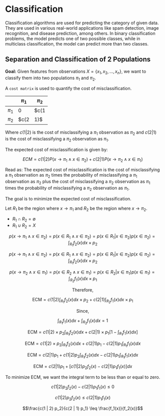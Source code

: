 # Classification
Classification algorithms are used for predicting the category of given data. They are used in various real-world applications like spam detection, image recognition, and disease prediction, among others. In binary classification problems, the model predicts one of two possible classes, while in multiclass classification, the model can predict more than two classes.

## Separation and Classification of 2 Populations
**Goal:** Given features from observations $X= \{x_1, x_2, ..., x_n\}$, we want to classify them into two populations $\pi_{1}$ and $\pi_{2}$.

A `cost matrix` is used to quantify the cost of misclassification. 

|  | $\pi_{1}$ | $\pi_{2}$ |
| --- | --- | --- |
| $\pi_{1}$ | 0 | $c(1 | 2)$ |
| $\pi_{2}$ | $c(2 | 1)$ | 0 |

Where $c(1 | 2)$ is the cost of misclassifying a $\pi_{1}$ observation as $\pi_{2}$ and $c(2 | 1)$ is the cost of misclassifying a $\pi_{2}$ observation as $\pi_{1}$.

The expected cost of misclassification is given by:

$$ECM = c(1 | 2) P(x \rightarrow \pi_{1} \wedge x \in \pi_{2}) + c(2 | 1) P(x \rightarrow \pi_{2} \wedge x \in \pi_{1})$$

Read as: The expected cost of misclassification is the cost of misclassifying a $\pi_{1}$ observation as $\pi_{2}$ times the probability of misclassifying a $\pi_{1}$ observation as $\pi_{2}$ plus the cost of misclassifying a $\pi_{2}$ observation as $\pi_{1}$ times the probability of misclassifying a $\pi_{2}$ observation as $\pi_{1}$.

The goal is to minimize the expected cost of misclassification.

Let $R_1$ be the region where $x \rightarrow \pi_{1}$ and $R_2$ be the region where $x \rightarrow \pi_{2}$.
- $R_1 \cap R_2 = \emptyset$
- $R_1 \cup R_2 = X$

$$p(x \rightarrow \pi_1 \wedge x \in \pi_2) = p(x \in R_1 \wedge x \in \pi_2) = p(x \in R_1 | x \in \pi_2)p(x \in \pi_2) = \int_{R_1} f_2(x) dx \times p_2$$

$$p(x \rightarrow \pi_1 \wedge x \in \pi_2) = p(x \in R_1 \wedge x \in \pi_2) = p(x \in R_1 | x \in \pi_2)p(x \in \pi_2) = \int_{R_1} f_2(x) dx \times p_2$$

$$p(x \rightarrow \pi_2 \wedge x \in \pi_1) = p(x \in R_2 \wedge x \in \pi_1) = p(x \in R_2 | x \in \pi_1)p(x \in \pi_1) = \int_{R_2} f_1(x) dx \times p_1$$

$$\text{Therefore,}$$

$$\text{ECM} = c(1 | 2) \int_{R_1} f_2(x) dx \times p_2 + c(2 | 1) \int_{R_2} f_1(x) dx \times p_1$$

$$\text{Since,}$$

$$\int_{R_1} f_1(x) dx + \int_{R_2} f_1(x) dx = 1$$

$$\text{ECM} = c(1 | 2) \times p_2 \int_{R_1} f_2(x) dx + c(2 | 1) \times p_1 \left[ 1 - \int_{R_1} f_1(x) dx \right]$$

$$\text{ECM} = c(1 | 2) \times p_2 \int_{R_1} f_2(x) dx + c(2 | 1)p_1 - c(2 | 1)p_1 \int_{R_1} f_1(x) dx$$

$$\text{ECM} = c(2 | 1)p_1 + c(1 | 2)p_2 \int_{R_1} f_2(x) dx - c(2 | 1)p_1 \int_{R_1} f_1(x) dx$$

$$\text{ECM} = c(2 | 1)p_1 + \left[ c(1 | 2)p_2f_2(x) - c(2 | 1)p_1f_1(x) \right] dx$$

$$\text{To minimize ECM, we want the integral term to be less than or equal to zero.}$$

$$c(1 | 2)p_2f_2(x) - c(2 | 1)p_1f_1(x) \leq 0$$

$$c(1 | 2)p_2f_2(x) \leq c(2 | 1)p_1f_1(x)$$

$$\frac{c(1 | 2) p_2}{c(2 | 1) p_1} \leq \frac{f_1(x)}{f_2(x)}$$
